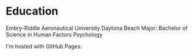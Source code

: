 
# Education 

Embry-Riddle Aeronautical University Daytona Beach
Major: Bachelor of Science in Human Factors Psychology 


I'm hosted with GitHub Pages.
